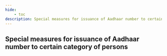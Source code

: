 ```yaml
---
hide:
    - toc
description: Special measures for issuance of Aadhaar number to certain category of persons
---
```


## Special measures for issuance of Aadhaar number to certain category of persons
